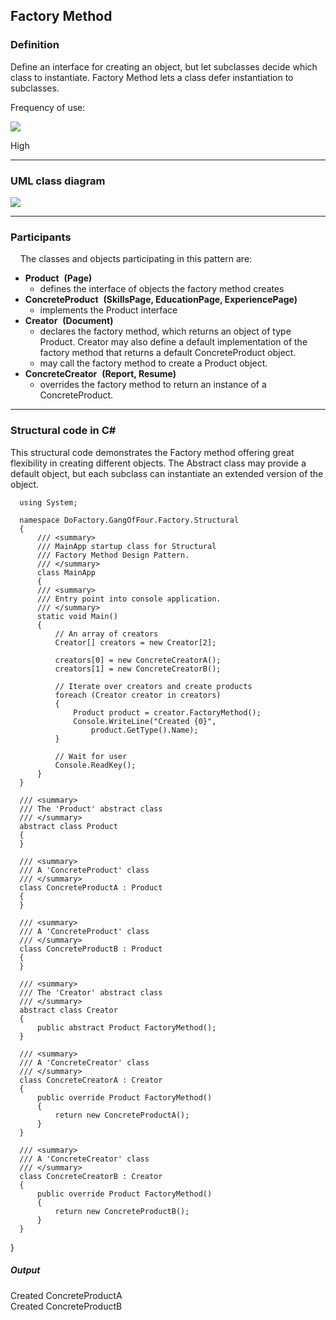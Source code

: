 Factory Method
------

### Definition

Define an interface for creating an object, but let subclasses decide which class to instantiate. Factory Method lets a class defer instantiation to subclasses.

Frequency of use:

![](https://www.dofactory.com/images/patterns/use_high.jpg)

High

* * * * *

### UML class diagram

![](https://www.dofactory.com/images/diagrams/net/factory.gif)

* * * * *

### Participants

    The classes and objects participating in this pattern are:

-   **Product**  **(Page)**
    -   defines the interface of objects the factory method creates
-   **ConcreteProduct**  **(SkillsPage, EducationPage, ExperiencePage)**
    -   implements the Product interface
-   **Creator**  **(Document)**
    -   declares the factory method, which returns an object of type Product. Creator may also define a default implementation of the factory method that returns a default ConcreteProduct object.
    -   may call the factory method to create a Product object.
-   **ConcreteCreator**  **(Report, Resume)**
    -   overrides the factory method to return an instance of a ConcreteProduct.

* * * * *

### Structural code in C#

This structural code demonstrates the Factory method offering great flexibility in creating different objects. The Abstract class may provide a default object, but each subclass can instantiate an extended version of the object.

      using System;

      namespace DoFactory.GangOfFour.Factory.Structural
      {
          /// <summary>
          /// MainApp startup class for Structural 
          /// Factory Method Design Pattern.
          /// </summary>
          class MainApp
          {
          /// <summary>
          /// Entry point into console application.
          /// </summary>
          static void Main()
          {
              // An array of creators
              Creator[] creators = new Creator[2];

              creators[0] = new ConcreteCreatorA();
              creators[1] = new ConcreteCreatorB();

              // Iterate over creators and create products
              foreach (Creator creator in creators)
              {
                  Product product = creator.FactoryMethod();
                  Console.WriteLine("Created {0}",
                      product.GetType().Name);
              }

              // Wait for user
              Console.ReadKey();
          }
      }

      /// <summary>
      /// The 'Product' abstract class
      /// </summary>
      abstract class Product
      {
      }

      /// <summary>
      /// A 'ConcreteProduct' class
      /// </summary>
      class ConcreteProductA : Product
      {
      }

      /// <summary>
      /// A 'ConcreteProduct' class
      /// </summary>
      class ConcreteProductB : Product
      {
      }

      /// <summary>
      /// The 'Creator' abstract class
      /// </summary>
      abstract class Creator
      {
          public abstract Product FactoryMethod();
      }

      /// <summary>
      /// A 'ConcreteCreator' class
      /// </summary>
      class ConcreteCreatorA : Creator
      {
          public override Product FactoryMethod()
          {
              return new ConcreteProductA();
          }
      }

      /// <summary>
      /// A 'ConcreteCreator' class
      /// </summary>
      class ConcreteCreatorB : Creator
      {
          public override Product FactoryMethod()
          {
              return new ConcreteProductB();
          }
      }
  }

##### Output

  Created ConcreteProductA\
  Created ConcreteProductB
